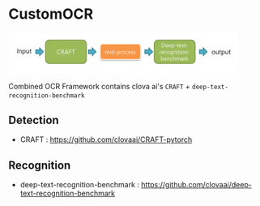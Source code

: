 
# CustomOCR

<img src = "img/customOCR.png" width="90%" height="90%">

Combined OCR Framework contains clova ai's `CRAFT` + `deep-text-recognition-benchmark`

## Detection

+ CRAFT : 
https://github.com/clovaai/CRAFT-pytorch

## Recognition
+ deep-text-recognition-benchmark : 
https://github.com/clovaai/deep-text-recognition-benchmark
